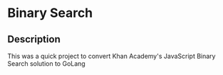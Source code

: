 # Binary Search

## Description

This was a quick project to convert Khan Academy's JavaScript Binary Search solution to GoLang